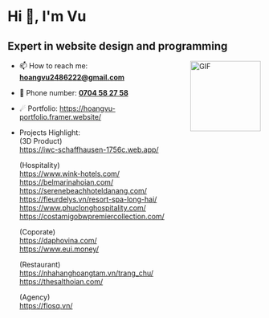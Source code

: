 <h1 align="left">Hi 👋, I'm Vu</h1>
<h2 align="left">Expert in website design and programming</h3>


<img align="right" alt="GIF" height="140px" src="https://media2.giphy.com/media/v1.Y2lkPTc5MGI3NjExYmZzMXNqbDVlZ3p2Zm5yM3lncjN3d3B5emZsbWh0bjF0aHRkdXptZyZlcD12MV9pbnRlcm5hbF9naWZfYnlfaWQmY3Q9Zw/enOL7Bi0fyD71KWYRX/giphy.gif" />

- 📫 How to reach me: <a mailto="hoangvu2486222@gmail.com">**hoangvu2486222@gmail.com**</a><br>
- 🚀 Phone number: <a href="christian.tomasino.dev@gmail.com">**0704 58 27 58**</a>
- ☄ Portfolio: https://hoangvu-portfolio.framer.website/

- Projects Highlight:<br>
  (3D Product)<br>
  https://iwc-schaffhausen-1756c.web.app/<br>
  
  (Hospitality)<br>
  https://www.wink-hotels.com/<br>
  https://belmarinahoian.com/<br>
  https://serenebeachhoteldanang.com/<br>
  https://fleurdelys.vn/resort-spa-long-hai/<br>
  https://www.phuclonghospitality.com/<br>
  https://costamigobwpremiercollection.com/
  
  (Coporate)<br>
  https://daphovina.com/<br>
  https://www.eui.money/<br>

  (Restaurant)<br>
  https://nhahanghoangtam.vn/trang_chu/<br>
  https://thesalthoian.com/<br>
  
  (Agency)<br>
  https://flosq.vn/
  



